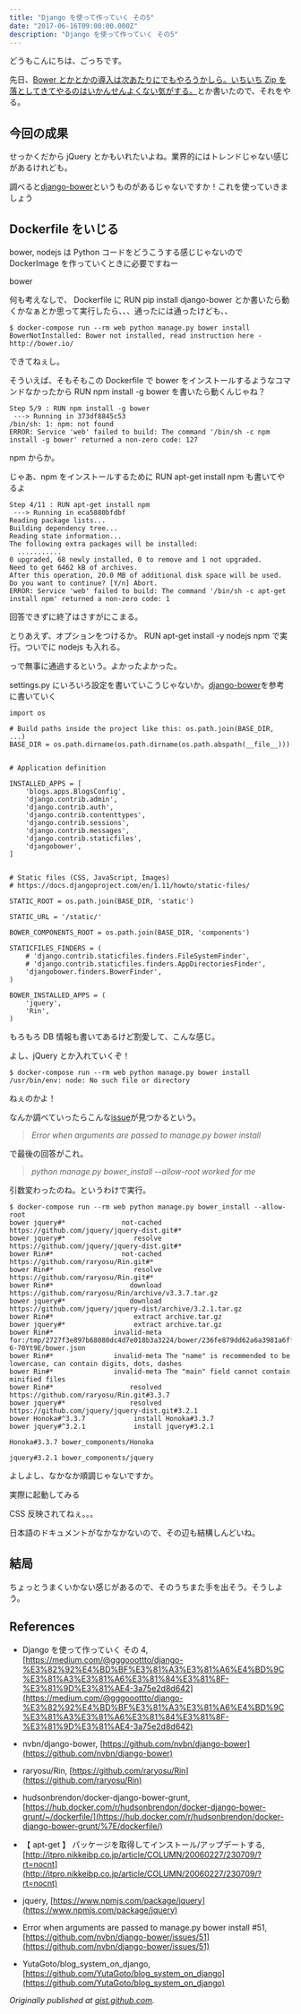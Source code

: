 ```yaml
---
title: "Django を使って作っていく その5"
date: "2017-06-16T09:00:00.000Z"
description: "Django を使って作っていく その5"
---
```


どうもこんにちは、ごっちです。

先日、[Bower とかとかの導入は次あたりにでもやろうかしら。いちいち Zip を落としてきてやるのはいかんせんよくない気がする。](https://medium.com/@gggooottto/django-%E3%82%92%E4%BD%BF%E3%81%A3%E3%81%A6%E4%BD%9C%E3%81%A3%E3%81%A6%E3%81%84%E3%81%8F-%E3%81%9D%E3%81%AE4-3a75e2d8d642)とか書いたので、それをやる。

## 今回の成果

せっかくだから jQuery とかもいれたいよね。業界的にはトレンドじゃない感じがあるけれども。

調べると[django-bower](https://github.com/nvbn/django-bower)というものがあるじゃないですか！これを使っていきましょう

## Dockerfile をいじる

bower, nodejs は Python コードをどうこうする感じじゃないので DockerImage を作っていくときに必要ですねー

bower

何も考えなしで、 Dockerfile に RUN pip install django-bower とか書いたら動くかなぁとか思って実行したら、、、通ったには通ったけども、、

    $ docker-compose run --rm web python manage.py bower install
    BowerNotInstalled: Bower not installed, read instruction here - http://bower.io/

できてねぇし。

そういえば、そもそもこの Dockerfile で bower をインストールするようなコマンドなかったから RUN npm install -g bower を書いたら動くんじゃね？

    Step 5/9 : RUN npm install -g bower
     ---> Running in 373df8845c53
    /bin/sh: 1: npm: not found
    ERROR: Service 'web' failed to build: The command '/bin/sh -c npm install -g bower' returned a non-zero code: 127

npm からか。

じゃあ、npm をインストールするために RUN apt-get install npm も書いてやるよ

    Step 4/11 : RUN apt-get install npm
     ---> Running in eca5880bfdbf
    Reading package lists...
    Building dependency tree...
    Reading state information...
    The following extra packages will be installed:
      ...........
    0 upgraded, 68 newly installed, 0 to remove and 1 not upgraded.
    Need to get 6462 kB of archives.
    After this operation, 20.0 MB of additional disk space will be used.
    Do you want to continue? [Y/n] Abort.
    ERROR: Service 'web' failed to build: The command '/bin/sh -c apt-get install npm' returned a non-zero code: 1

回答できずに終了はさすがにこまる。

とりあえず、オプションをつけるか。 RUN apt-get install -y nodejs npm で実行。ついでに nodejs も入れる。

っで無事に通過するという。よかったよかった。

settings.py にいろいろ設定を書いていこうじゃないか。[django-bower](https://github.com/nvbn/django-bower)を参考に書いていく

    import os

    # Build paths inside the project like this: os.path.join(BASE_DIR, ...)
    BASE_DIR = os.path.dirname(os.path.dirname(os.path.abspath(__file__)))


    # Application definition

    INSTALLED_APPS = [
        'blogs.apps.BlogsConfig',
        'django.contrib.admin',
        'django.contrib.auth',
        'django.contrib.contenttypes',
        'django.contrib.sessions',
        'django.contrib.messages',
        'django.contrib.staticfiles',
        'djangobower',
    ]


    # Static files (CSS, JavaScript, Images)
    # https://docs.djangoproject.com/en/1.11/howto/static-files/

    STATIC_ROOT = os.path.join(BASE_DIR, 'static')

    STATIC_URL = '/static/'

    BOWER_COMPONENTS_ROOT = os.path.join(BASE_DIR, 'components')

    STATICFILES_FINDERS = (
        # 'django.contrib.staticfiles.finders.FileSystemFinder',
        # 'django.contrib.staticfiles.finders.AppDirectoriesFinder',
        'djangobower.finders.BowerFinder',
    )

    BOWER_INSTALLED_APPS = (
        'jquery',
        'Rin',
    )

もろもろ DB 情報も書いてあるけど割愛して、こんな感じ。

よし、jQuery とか入れていくぞ！

    $ docker-compose run --rm web python manage.py bower install
    /usr/bin/env: node: No such file or directory

ねぇのかよ！

なんか調べていったらこんな[issue](https://github.com/nvbn/django-bower/issues/51)が見つかるという。

> _Error when arguments are passed to manage.py bower install_

で最後の回答がこれ。

> _python manage.py bower_install --allow-root worked for me_

引数変わったのね。というわけで実行。

    $ docker-compose run --rm web python manage.py bower_install --allow-root
    bower jquery#*              not-cached https://github.com/jquery/jquery-dist.git#*
    bower jquery#*                 resolve https://github.com/jquery/jquery-dist.git#*
    bower Rin#*                 not-cached https://github.com/raryosu/Rin.git#*
    bower Rin#*                    resolve https://github.com/raryosu/Rin.git#*
    bower Rin#*                   download https://github.com/raryosu/Rin/archive/v3.3.7.tar.gz
    bower jquery#*                download https://github.com/jquery/jquery-dist/archive/3.2.1.tar.gz
    bower Rin#*                    extract archive.tar.gz
    bower jquery#*                 extract archive.tar.gz
    bower Rin#*               invalid-meta for:/tmp/2727f3e897b68080dc4d7e018b3a3224/bower/236fe879dd62a6a3981a6ff632138c1b-6-70Yt9E/bower.json
    bower Rin#*               invalid-meta The "name" is recommended to be lowercase, can contain digits, dots, dashes
    bower Rin#*               invalid-meta The "main" field cannot contain minified files
    bower Rin#*                   resolved https://github.com/raryosu/Rin.git#3.3.7
    bower jquery#*                resolved https://github.com/jquery/jquery-dist.git#3.2.1
    bower Honoka#^3.3.7            install Honoka#3.3.7
    bower jquery#^3.2.1            install jquery#3.2.1

    Honoka#3.3.7 bower_components/Honoka

    jquery#3.2.1 bower_components/jquery

よしよし、なかなか順調じゃないですか。

実際に起動してみる

CSS 反映されてねぇ。。。

日本語のドキュメントがなかなかないので、その辺も結構しんどいね。

## 結局

ちょっとうまくいかない感じがあるので、そのうちまた手を出そう。そうしよう。

## References

- Django を使って作っていく その 4, [https://medium.com/@gggooottto/django-%E3%82%92%E4%BD%BF%E3%81%A3%E3%81%A6%E4%BD%9C%E3%81%A3%E3%81%A6%E3%81%84%E3%81%8F-%E3%81%9D%E3%81%AE4-3a75e2d8d642](https://medium.com/@gggooottto/django-%E3%82%92%E4%BD%BF%E3%81%A3%E3%81%A6%E4%BD%9C%E3%81%A3%E3%81%A6%E3%81%84%E3%81%8F-%E3%81%9D%E3%81%AE4-3a75e2d8d642)

- nvbn/django-bower, [https://github.com/nvbn/django-bower](https://github.com/nvbn/django-bower)

- raryosu/Rin, [https://github.com/raryosu/Rin](https://github.com/raryosu/Rin)

- hudsonbrendon/docker-django-bower-grunt, [https://hub.docker.com/r/hudsonbrendon/docker-django-bower-grunt/~/dockerfile/](https://hub.docker.com/r/hudsonbrendon/docker-django-bower-grunt/%7E/dockerfile/)

- 【 apt-get 】 パッケージを取得してインストール/アップデートする, [http://itpro.nikkeibp.co.jp/article/COLUMN/20060227/230709/?rt=nocnt](http://itpro.nikkeibp.co.jp/article/COLUMN/20060227/230709/?rt=nocnt)

- jquery, [https://www.npmjs.com/package/jquery](https://www.npmjs.com/package/jquery)

- Error when arguments are passed to manage.py bower install #51, [https://github.com/nvbn/django-bower/issues/51](https://github.com/nvbn/django-bower/issues/51)

- YutaGoto/blog_system_on_django, [https://github.com/YutaGoto/blog_system_on_django](https://github.com/YutaGoto/blog_system_on_django)

_Originally published at [gist.github.com](https://gist.github.com/YutaGoto/04cd8cb3d794cdec248c49cdf1548ff8)._
